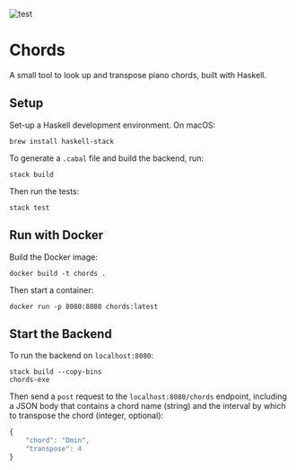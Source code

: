 ![test](https://github.com/moritzploss/chords/workflows/Tests/badge.svg)

# Chords

A small tool to look up and transpose piano chords, built with Haskell.

## Setup

Set-up a Haskell development environment. On macOS:

    brew install haskell-stack

To generate a `.cabal` file and build the backend, run:

    stack build

Then run the tests:

    stack test

## Run with Docker

Build the Docker image:

    docker build -t chords .

Then start a container:

    docker run -p 8080:8080 chords:latest

## Start the Backend

To run the backend on `localhost:8080`:

    stack build --copy-bins
    chords-exe

Then send a `post` request to the `localhost:8080/chords` endpoint, including a
JSON body that contains a chord name (string) and the interval by which to
transpose the chord (integer, optional):

```javascript
{
    "chord": "Dmin",
    "transpose": 4
}
```
